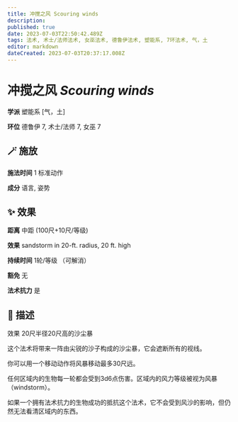 ```yaml
---
title: 冲搅之风 Scouring winds
description: 
published: true
date: 2023-07-03T22:50:42.489Z
tags: 法术, 术士/法师法术, 女巫法术, 德鲁伊法术, 塑能系, 7环法术, 气，土
editor: markdown
dateCreated: 2023-07-03T20:37:17.008Z
---
```


# **冲搅之风** *Scouring winds*

**学派** 塑能系 \[气，土\] 

**环位** 德鲁伊 7, 术士/法师 7, 女巫 7

## 🪄 施放

**施法时间** 1 标准动作

**成分** 语言, 姿势

## ✨ 效果  

**距离** 中距 (100尺+10尺/等级) 

**效果** sandstorm in 20-ft. radius, 20 ft. high 

**持续时间** 1轮/等级 （可解消） 

**豁免** 无

**法术抗力** 是

## 📖 描述

效果          20尺半径20尺高的沙尘暴

这个法术将带来一阵由尖锐的沙子构成的沙尘暴，它会遮断所有的视线。

你可以用一个移动动作将风暴移动最多30尺远。

任何区域内的生物每一轮都会受到3d6点伤害。区域内的风力等级被视为风暴 （windstorm）。

如果一个拥有法术抗力的生物成功的抵抗这个法术，它不会受到风沙的影响，但仍然无法看清区域内的东西。
    
